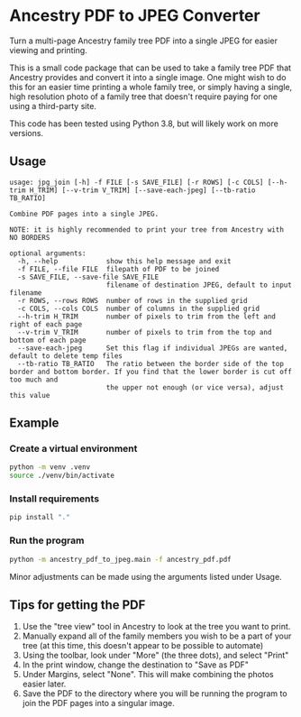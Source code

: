 # Ancestry PDF to JPEG Converter
Turn a multi-page Ancestry family tree PDF into a single JPEG for easier viewing and printing.

This is a small code package that can be used to take a family tree PDF that Ancestry provides and convert it into a single image. One might wish to do this for an easier time printing a whole family tree, or simply having a single, high resolution photo of a family tree that doesn't require paying for one using a third-party site.

This code has been tested using Python 3.8, but will likely work on more versions.

## Usage
```
usage: jpg_join [-h] -f FILE [-s SAVE_FILE] [-r ROWS] [-c COLS] [--h-trim H_TRIM] [--v-trim V_TRIM] [--save-each-jpeg] [--tb-ratio TB_RATIO]

Combine PDF pages into a single JPEG. 
 
NOTE: it is highly recommended to print your tree from Ancestry with NO BORDERS

optional arguments:
  -h, --help            show this help message and exit
  -f FILE, --file FILE  filepath of PDF to be joined
  -s SAVE_FILE, --save-file SAVE_FILE
                        filename of destination JPEG, default to input filename
  -r ROWS, --rows ROWS  number of rows in the supplied grid
  -c COLS, --cols COLS  number of columns in the supplied grid
  --h-trim H_TRIM       number of pixels to trim from the left and right of each page
  --v-trim V_TRIM       number of pixels to trim from the top and bottom of each page
  --save-each-jpeg      Set this flag if individual JPEGs are wanted, default to delete temp files
  --tb-ratio TB_RATIO   The ratio between the border side of the top border and bottom border. If you find that the lower border is cut off too much and
                        the upper not enough (or vice versa), adjust this value
```

## Example

### Create a virtual environment
```bash
python -m venv .venv
source ./venv/bin/activate
```

### Install requirements
```bash
pip install "."
```

### Run the program
```bash
python -m ancestry_pdf_to_jpeg.main -f ancestry_pdf.pdf
```

Minor adjustments can be made using the arguments listed under Usage.

## Tips for getting the PDF

1. Use the "tree view" tool in Ancestry to look at the tree you want to print.
2. Manually expand all of the family members you wish to be a part of your tree (at this time, this doesn't appear to be possible to automate)
3. Using the toolbar, look under "More" (the three dots), and select "Print"
4. In the print window, change the destination to "Save as PDF"
5. Under Margins, select "None". This will make combining the photos easier later.
6. Save the PDF to the directory where you will be running the program to join the PDF pages into a singular image.